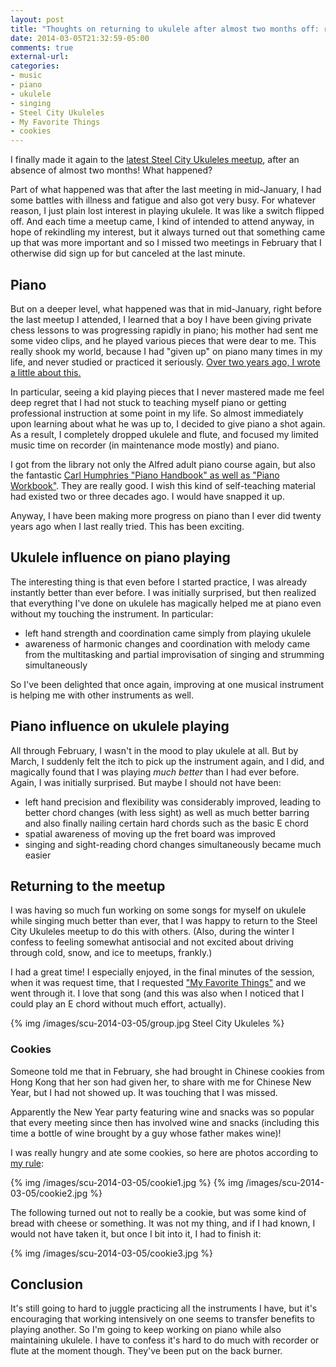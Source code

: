 ```yaml
---
layout: post
title: "Thoughts on returning to ukulele after almost two months off: returning to piano was the reason"
date: 2014-03-05T21:32:59-05:00
comments: true
external-url: 
categories: 
- music
- piano
- ukulele
- singing
- Steel City Ukuleles
- My Favorite Things
- cookies
---
```

I finally made it again to the [latest Steel City Ukuleles meetup](http://www.meetup.com/Steel-City-Ukuleles/events/158392272/), after an absence of almost two months! What happened?

Part of what happened was that after the last meeting in mid-January, I had some battles with illness and fatigue and also got very busy. For whatever reason, I just plain lost interest in playing ukulele. It was like a switch flipped off. And each time a meetup came, I kind of intended to attend anyway, in hope of rekindling my interest, but it always turned out that something came up that was more important and so I missed two meetings in February that I otherwise did sign up for but canceled at the last minute.

## Piano

But on a deeper level, what happened was that in mid-January, right before the last meetup I attended, I learned that a boy I have been giving private chess lessons to was progressing rapidly in piano; his mother had sent me some video clips, and he played various pieces that were dear to me. This really shook my world, because I had "given up" on piano many times in my life, and never studied or practiced it seriously. [Over two years ago, I wrote a little about this.](/blog/2011/11/13/back-to-piano-too/)

In particular, seeing a kid playing pieces that I never mastered made me feel deep regret that I had not stuck to teaching myself piano or getting professional instruction at some point in my life. So almost immediately upon learning about what he was up to, I decided to give piano a shot again. As a result, I completely dropped ukulele and flute, and focused my limited music time on recorder (in maintenance mode mostly) and piano.

I got from the library not only the Alfred adult piano course again, but also the fantastic [Carl Humphries "Piano Handbook" as well as "Piano Workbook"](http://www.carlhumphries.com/piano-books.html). They are really good. I wish this kind of self-teaching material had existed two or three decades ago. I would have snapped it up.

Anyway, I have been making more progress on piano than I ever did twenty years ago when I last really tried. This has been exciting.

## Ukulele influence on piano playing

The interesting thing is that even before I started practice, I was already instantly better than ever before. I was initially surprised, but then realized that everything I've done on ukulele has magically helped me at piano even without my touching the instrument. In particular:

- left hand strength and coordination came simply from playing ukulele
- awareness of harmonic changes and coordination with melody came from the multitasking and partial improvisation of singing and strumming simultaneously

So I've been delighted that once again, improving at one musical instrument is helping me with other instruments as well.

## Piano influence on ukulele playing

All through February, I wasn't in the mood to play ukulele at all. But by March, I suddenly felt the itch to pick up the instrument again, and I did, and magically found that I was playing *much better* than I had ever before. Again, I was initially surprised. But maybe I should not have been:

- left hand precision and flexibility was considerably improved, leading to better chord changes (with less sight) as well as much better barring and also finally nailing certain hard chords such as the basic E chord
- spatial awareness of moving up the fret board was improved
- singing and sight-reading chord changes simultaneously became much easier

## Returning to the meetup

I was having so much fun working on some songs for myself on ukulele while singing much better than ever, that I was happy to return to the Steel City Ukuleles meetup to do this with others. (Also, during the winter I confess to feeling somewhat antisocial and not excited about driving through cold, snow, and ice to meetups, frankly.)

I had a great time! I especially enjoyed, in the final minutes of the session, when it was request time, that I requested ["My Favorite Things"](http://en.wikipedia.org/wiki/My_Favorite_Things_%28song%29) and we went through it. I love that song (and this was also when I noticed that I could play an E chord without much effort, actually).

{% img /images/scu-2014-03-05/group.jpg Steel City Ukuleles %}

### Cookies

Someone told me that in February, she had brought in Chinese cookies from Hong Kong that her son had given her, to share with me for Chinese New Year, but I had not showed up. It was touching that I was missed.

Apparently the New Year party featuring wine and snacks was so popular that every meeting since then has involved wine and snacks (including this time a bottle of wine brought by a guy whose father makes wine)!

I was really hungry and ate some cookies, so here are photos according to [my rule](/blog/2014/01/16/a-system-for-quitting-eating-cookies/):

{% img /images/scu-2014-03-05/cookie1.jpg %}
{% img /images/scu-2014-03-05/cookie2.jpg %}

The following turned out not to really be a cookie, but was some kind of bread with cheese or something. It was not my thing, and if I had known, I would not have taken it, but once I bit into it, I had to finish it:

{% img /images/scu-2014-03-05/cookie3.jpg %}

## Conclusion

It's still going to hard to juggle practicing all the instruments I have, but it's encouraging that working intensively on one seems to transfer benefits to playing another. So I'm going to keep working on piano while also maintaining ukulele. I have to confess it's hard to do much with recorder or flute at the moment though. They've been put on the back burner.

